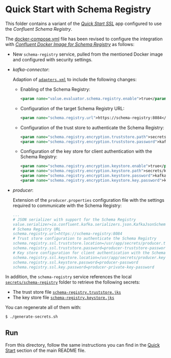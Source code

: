 # Quick Start with Schema Registry

This folder contains a variant of the [_Quick Start SSL_](../quickstart-ssl/README.md#quick-start-ssl) app configured to use the _Confluent Schema Registry_.

The [docker-compose.yml](docker-compose.yml) file has been revised to configure the integration with [_Confluent Docker Image for Schema Registry_](https://hub.docker.com/r/confluentinc/cp-schema-registry) as follows:

- New `schema-registry` service, pulled from the mentioned Docker image and configured with security settings.
- _kafka-connector_:

  Adaption of [`adapters.xml`](./adapters.xml) to include the following changes:
  
  - Enabling of the Schema Registry:
    ```xml
    <param name="value.evaluator.schema.registry.enable">true</param>
    ```
  
  - Configuration of the target Schema Registry URL:
    ```xml
    <param name="schema.registry.url">https://schema-registry:8084</param>
    ```
  
  - Configuration of the trust store to authenticate the Schema Registry:
    ```xml
    <param name="schema.registry.encryption.truststore.path">secrets/kafka-connector.truststore.jks</param>
    <param name="schema.registry.encryption.truststore.password">kafka-connector-truststore-password</param>
    ```
  
  - Configuration of the key store for client authentication with the Schema Registry:
    ```xml
    <param name="schema.registry.encryption.keystore.enable">true</param>
    <param name="schema.registry.encryption.keystore.path">secrets/kafka-connector.keystore.jks</param>
    <param name="schema.registry.encryption.keystore.password">kafka-connector-password</param>
    <param name="schema.registry.encryption.keystore.key.password">kafka-connector-private-key-password</param>
    ```
- _producer_:

   Extension of the `producer.properties` configuration file with the settings required to communicate with the Schema Registry:
    
   ```yaml
   ...
   # JSON serializer with support for the Schema Registry
   value.serializer=io.confluent.kafka.serializers.json.KafkaJsonSchemaSerializer
   # Schema Registry URL
   schema.registry.url=https://schema-registry:8084
   # Trust store configuration to authenticate the Schema Registry
   schema.registry.ssl.truststore.location=/usr/app/secrets/producer.truststore.jks
   schema.registry.ssl.truststore.password=producer-truststore-password
   # Key store configuration for client authentication with the Schema Registry
   schema.registry.ssl.keystore.location=/usr/app/secrets/producer.keystore.jks
   schema.registry.ssl.keystore.password=producer-password
   schema.registry.ssl.key.password=producer-private-key-password
   ```  

In addition, the `schema-registry` service references the local [`secrets/schema-registry`](../compose-templates/secrets/schema-registry/) folder to retrieve the following secrets:

- The trust store file [`schema-registry.truststore.jks`](../compose-templates/secrets/schema-registry/schema-registry.truststore.jks)
- The key store file [`schema-registry.keystore.jks`](../compose-templates/secrets/schema-registry/schema-registry.keystore.jks)

You can regenerate all of them with:

```sh
$ ./generate-secrets.sh
```

## Run

From this directory, follow the same instructions you can find in the [Quick Start](../../README.md#run) section of the main README file.
